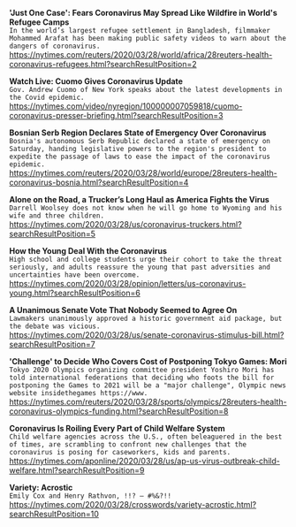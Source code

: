 **'Just One Case': Fears Coronavirus May Spread Like Wildfire in World's Refugee Camps**\
`In the world’s largest refugee settlement in Bangladesh, filmmaker Mohammed Arafat has been making public safety videos to warn about the dangers of coronavirus.`\
https://nytimes.com/reuters/2020/03/28/world/africa/28reuters-health-coronavirus-refugees.html?searchResultPosition=2

**Watch Live: Cuomo Gives Coronavirus Update**\
`Gov. Andrew Cuomo of New York speaks about the latest developments in the Covid epidemic.`\
https://nytimes.com/video/nyregion/100000007059818/cuomo-coronavirus-presser-briefing.html?searchResultPosition=3

**Bosnian Serb Region Declares State of Emergency Over Coronavirus**\
`Bosnia's autonomous Serb Republic declared a state of emergency on Saturday, handing legislative powers to the region's president to expedite the passage of laws to ease the impact of the coronavirus epidemic.`\
https://nytimes.com/reuters/2020/03/28/world/europe/28reuters-health-coronavirus-bosnia.html?searchResultPosition=4

**Alone on the Road, a Trucker’s Long Haul as America Fights the Virus**\
`Darrell Woolsey does not know when he will go home to Wyoming and his wife and three children.`\
https://nytimes.com/2020/03/28/us/coronavirus-truckers.html?searchResultPosition=5

**How the Young Deal With the Coronavirus**\
`High school and college students urge their cohort to take the threat seriously, and adults reassure the young that past adversities and uncertainties have been overcome.`\
https://nytimes.com/2020/03/28/opinion/letters/us-coronavirus-young.html?searchResultPosition=6

**A Unanimous Senate Vote That Nobody Seemed to Agree On**\
`Lawmakers unanimously approved a historic government aid package, but the debate was vicious.`\
https://nytimes.com/2020/03/28/us/senate-coronavirus-stimulus-bill.html?searchResultPosition=7

**'Challenge' to Decide Who Covers Cost of Postponing Tokyo Games: Mori**\
`Tokyo 2020 Olympics organizing committee president Yoshiro Mori has told international federations that deciding who foots the bill for postponing the Games to 2021 will be a "major challenge", Olympic news website insidethegames https://www.`\
https://nytimes.com/reuters/2020/03/28/sports/olympics/28reuters-health-coronavirus-olympics-funding.html?searchResultPosition=8

**Coronavirus Is Roiling Every Part of Child Welfare System**\
`Child welfare agencies across the U.S., often beleaguered in the best of times, are scrambling to confront new challenges that the coronavirus is posing for caseworkers, kids and parents. `\
https://nytimes.com/aponline/2020/03/28/us/ap-us-virus-outbreak-child-welfare.html?searchResultPosition=9

**Variety: Acrostic**\
`Emily Cox and Henry Rathvon, !!? — #%&?!!`\
https://nytimes.com/2020/03/28/crosswords/variety-acrostic.html?searchResultPosition=10

